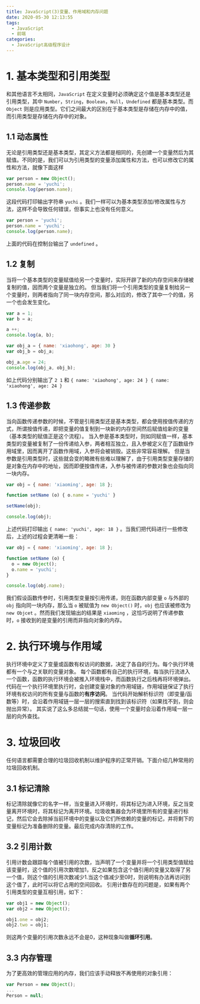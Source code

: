 ```yaml
---
title: JavaScript(3)变量、作用域和内存问题
date: 2020-05-30 12:13:55
tags:
  - JavaScript
  - 前端
categories:
  - JavaScript高级程序设计
---
```

# 1. 基本类型和引用类型
和其他语言不太相同，`JavaScript` 在定义变量时必须确定这个值是基本类型还是引用类型，其中 `Number`，`String`，`Boolean`，`Null`，`Undefined` 都是基本类型。而 `Object` 则是应用类型。它们之间最大的区别在于基本类型是存储在内存中的值，而引用类型是存储在内存中的对象。

## 1.1 动态属性
无论是引用类型还是基本类型，其定义方法都是相同的，先创建一个变量然后为其赋值。不同的是，我们可以为引用类型的变量添加属性和方法，也可以修改它的属性和方法，就像下面这样
~~~ JavaScript
var person = new Object();
person.name = 'yuchi';
console.log(person.name);
~~~
这段代码打印输出字符串 `yuchi` 。我们一样可以为基本类型添加/修改属性与方法，这样不会导致任何错误，但事实上也没有任何意义。
~~~ JavaScript
var person = 'yuchi';
person.name = 'yuchi';
console.log(person.name);
~~~
上面的代码在控制台输出了 `undefined` 。

## 1.2 复制
当将一个基本类型的变量赋值给另一个变量时，实际开辟了新的内存空间来存储被复制的值，因而两个变量是独立的。
但当我们将一个引用类型的变量复制给另一个变量时，则两者指向了同一块内存空间，那么对应的，修改了其中一个的值，另一个也会发生变化。
~~~ JavaScript
var a = 1;
var b = a;

a ++;
console.log(a, b);

var obj_a = { name: 'xiaohong', age: 30 }
var obj_b = obj_a;

obj_a.age = 24;
console.log(obj_a, obj_b);
~~~
如上代码分别输出了 `2 1` 和 `{ name: 'xiaohong', age: 24 } { name: 'xiaohong', age: 24 }`

## 1.3 传递参数
当向函数传递参数的时候，不管是引用类型还是基本类型，都会使用按值传递的方式，所谓按值传递，即把变量的值复制到一块新的内存空间然后赋值给新的变量（基本类型的赋值正是这个流程）。
当入参是基本类型时，则如同赋值一样，基本类型的变量被复制了一份传递给入参，两者相互独立，且入参被定义在了函数级作用域里，因而离开了函数作用域，入参将会被销毁。这些非常容易理解。
但是当参数是引用类型时，这些就会变的略微有些难以理解了，由于引用类型变量存储的是对象在内存中的地址，因而即便按值传递，入参与被传递的参数对象也会指向同一块内存。
~~~ JavaScript
var obj = { name: 'xiaoming', age: 18 };

function setName (o) { o.name = 'yuchi' }

setName(obj);

console.log(obj);
~~~
上述代码打印输出 `{ name: 'yuchi', age: 18 }` 。当我们把代码进行一些修改后，上述的过程会更清晰一些：
~~~ JavaScript
var obj = { name: 'xiaoming', age: 18 };

function setName (o) {
  o = new Object();
  o.name = 'yuchi';
}

console.log(obj.name);
~~~
我们假设函数传参时，引用类型变量按引用传递，则在函数内部变量 `o` 与外部的 `obj` 指向同一块内存，那么当 `o` 被赋值为 `new Object()` 时，`obj` 也应该被修改为 `new Objcet` 。然而我们发现输出的结果是 `xiaoming` ，这恰巧说明了传递参数时，`o` 接收到的是变量的引用而非指向对象的内存。

# 2. 执行环境与作用域
执行环境中定义了变量或函数有权访问的数据，决定了各自的行为。每个执行环境都有一个与之关联的变量对象。
每个函数都有自己的执行环境，每当执行流进入一个函数，函数的执行环境会被推入环境栈中，而函数执行之后栈再将环境弹出。
代码在一个执行环境里执行时，会创建变量对象的作用域链，作用域链保证了执行环境有权访问的所有变量与函数的**有序访问**。
当代码开始解析标识符（即变量/函数等）时，会沿着作用域链一层一层的搜索直到找到该标识符（如果找不到，则会抛出异常）。
其实说了这么多总结就一句话，使用一个变量时会沿着作用域一层一层的向外查找。

# 3. 垃圾回收
任何语言都需要合理的垃圾回收机制以维护程序的正常开销。下面介绍几种常用的垃圾回收机制。

## 3.1 标记清除
标记清除就像它的名字一样，当变量进入环境时，将其标记为进入环境，反之当变量离开环境时，将其标记为离开环境。垃圾收集器会为环境里所有的变量进行标记，然后它会去除掉当前环境中的变量以及它们所依赖的变量的标记，并将剩下的变量标记为准备删除的变量。最后完成内存清除的工作。

## 3.2 引用计数
引用计数会跟踪每个值被引用的次数，当声明了一个变量并将一个引用类型值赋给该变量时，这个值的引用次数增加1，反之如果包含这个值引用的变量又取得了另一个值，则这个值的引用次数减少1.当这个值减少至0时，则说明有办法再访问到这个值了，此时可以将它占用的空间回收。
引用计数存在的问题是，如果有两个引用类型的变量互相引用，如下：
~~~ JavaScript
var obj1 = new Object();
var obj2 = new Object();

obj1.one = obj2;
obj2.two = obj1;
~~~
则这两个变量的引用次数永远不会是0，这种现象叫做**循环引用**。

## 3.3 内存管理
为了更高效的管理应用的内存，我们应该手动释放不再使用的对象引用：
~~~ JavaScript
var Person = new Object();
...
Person = null;
~~~